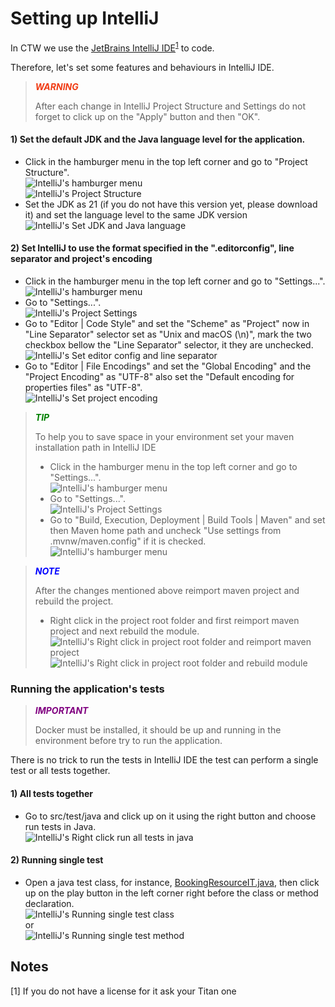 # Setting up IntelliJ

In CTW we use the [JetBrains IntelliJ IDE](https://www.jetbrains.com/idea/download/?section=windows)<sup>[1](#note-1)</sup> to code.

Therefore, let's set some features and behaviours in IntelliJ IDE.

> <span style="color: #f03c15">**_WARNING_**</span>
>
> After each change in IntelliJ Project Structure and Settings do not forget to click up on the "Apply" button and then "OK".

#### 1) Set the default JDK and the Java language level for the application.
- Click in the hamburger menu in the top left corner and go to "Project Structure".
  <br/>![IntelliJ's hamburger menu](src/test/resources/assets/img/readme/intellij-hamburger-menu.png)
  <br/>![IntelliJ's Project Structure](src/test/resources/assets/img/readme/intellij-project-structure.png)
- Set the JDK as 21 (if you do not have this version yet, please download it) and set the language level to the same JDK version
  <br/>![IntelliJ's Set JDK and Java language](src/test/resources/assets/img/readme/intellij-set-jdk-java-language.png)

#### 2) Set IntelliJ to use the format specified in the ".editorconfig", line separator and project's encoding
- Click in the hamburger menu in the top left corner and go to "Settings...".
  <br/>![IntelliJ's hamburger menu](src/test/resources/assets/img/readme/intellij-hamburger-menu.png)
- Go to "Settings...".
  <br/>![IntelliJ's Project Settings](src/test/resources/assets/img/readme/intellij-settings.png)
- Go to "Editor | Code Style" and set the "Scheme" as "Project" now in "Line Separator" selector set as "Unix and macOS (\n)", mark the two checkbox bellow the "Line Separator" selector, it they are unchecked.
  <br/>![IntelliJ's Set editor config and line separator](src/test/resources/assets/img/readme/intellij-editor-config-line-separator.png)
- Go to "Editor | File Encodings" and set the "Global Encoding" and the "Project Encoding" as "UTF-8" also set the "Default encoding for properties files" as "UTF-8".
  <br/>![IntelliJ's Set project encoding](src/test/resources/assets/img/readme/intellij-project-encoding.png)

> <span style="color: #008000">**_TIP_**</span>
>
> To help you to save space in your environment set your maven installation path in IntelliJ IDE
> - Click in the hamburger menu in the top left corner and go to "Settings...".
    <br/>![IntelliJ's hamburger menu](src/test/resources/assets/img/readme/intellij-hamburger-menu.png)
> - Go to "Settings...".
    <br/>![IntelliJ's Project Settings](src/test/resources/assets/img/readme/intellij-settings.png)
> - Go to "Build, Execution, Deployment | Build Tools | Maven" and set then Maven home path and uncheck "Use settings from .mvnw/maven.config" if it is checked.
    <br/>![IntelliJ's hamburger menu](src/test/resources/assets/img/readme/intellij-build-settings.png)


> <span style="color: #0000ff">**_NOTE_**</span>
>
> After the changes mentioned above reimport maven project and rebuild the project.
> - Right click in the project root folder and first reimport maven project and next rebuild the module.
    <br/>![IntelliJ's Right click in project root folder and reimport maven project](src/test/resources/assets/img/readme/intellij-maven-reimport.png)
    <br/>![IntelliJ's Right click in project root folder and rebuild module](src/test/resources/assets/img/readme/intellij-rebuild-module.png)

### Running the application's tests

> <span style="color: #800080">**_IMPORTANT_**</span>
>
> Docker must be installed, it should be up and running in the environment before try to run the application.

There is no trick to run the tests in IntelliJ IDE the test can perform a single test or all tests together.

#### 1) All tests together
- Go to src/test/java and click up on it using the right button and choose run tests in Java.
  <br/>![IntelliJ's Right click run all tests in java](src/test/resources/assets/img/readme/intellij-run-all-tests.png)

#### 2) Running single test
- Open a java test class, for instance, [BookingResourceIT.java](src/test/java/com/bmw/ctw/workstation/rack/api/booking/boundary/BookingResourceIT.java), then click up on the play button in the left corner right before the class or method declaration.
  <br/>![IntelliJ's Running single test class](src/test/resources/assets/img/readme/intellij-single-test-class.png)
  <br/>or
  <br/>![IntelliJ's Running single test method](src/test/resources/assets/img/readme/intellij-single-test-method.png)

## Notes
<a id="note-1">[1]</a>
If you do not have a license for it ask your Titan one

